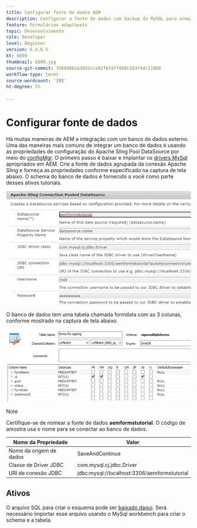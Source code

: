 ```yaml
---
title: Configurar fonte de dados AEM
description: Configurar a fonte de dados com backup do MySQL para armazenar e recuperar dados de formulário
feature: Formulários adaptáveis
topic: Desenvolvimento
role: Developer
level: Beginner
version: 6.4,6.5
kt: 6899
thumbnail: 6899.jpg
source-git-commit: 3569d8b2a38d1cce02f6f4ff8b0c583f4dc118b6
workflow-type: tm+mt
source-wordcount: '193'
ht-degree: 3%

---
```


# Configurar fonte de dados

Há muitas maneiras de AEM a integração com um banco de dados externo. Uma das maneiras mais comuns de integrar um banco de dados é usando as propriedades de configuração do Apache Sling Pool DataSource por meio do [configMgr](http://localhost:4502/system/console/configMgr).
O primeiro passo é baixar e implantar os [drivers MySql](https://mvnrepository.com/artifact/mysql/mysql-connector-java) apropriados em AEM.
Crie a fonte de dados agrupada da conexão Apache Sling e forneça as propriedades conforme especificado na captura de tela abaixo. O schema do banco de dados é fornecido a você como parte desses ativos tutoriais.

![fonte de dados](assets/data-source.PNG)

O banco de dados tem uma tabela chamada formdata com as 3 colunas, conforme mostrado na captura de tela abaixo.

![base de dados](assets/data-base.PNG)


>[!NOTE]
>Certifique-se de nomear a fonte de dados **aemformstutorial**. O código de amostra usa o nome para se conectar ao banco de dados.

| Nome da Propriedade | Valor |
| ------------------------|--------------------------------------- |
| Nome da origem de dados | SaveAndContinue |
| Classe de Driver JDBC | com.mysql.cj.jdbc.Driver |
| URI de conexão JDBC | jdbc:mysql://localhost:3306/aemformstutorial |

## Ativos

O arquivo SQL para criar o esquema pode ser [baixado daqui](assets/sign-multiple-forms.sql). Será necessário importar esse arquivo usando o MySql workbench para criar o schema e a tabela.

